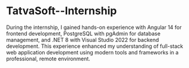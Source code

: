 # TatvaSoft--Internship
During the  internship, I gained hands-on experience with Angular 14 for frontend development, PostgreSQL with pgAdmin for database management, and .NET 8 with Visual Studio 2022 for backend development. This experience enhanced my understanding of full-stack web application development using modern tools and frameworks in a professional, remote environment.
